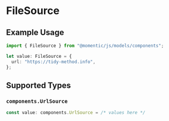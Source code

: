 # FileSource

## Example Usage

```typescript
import { FileSource } from "@momentic/js/models/components";

let value: FileSource = {
  url: "https://tidy-method.info",
};
```

## Supported Types

### `components.UrlSource`

```typescript
const value: components.UrlSource = /* values here */
```

